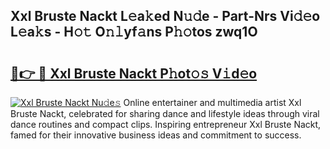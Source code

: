 ## Xxl Bruste Nackt L𝚎a𝚔ed N𝚞𝚍e - Part-Nrs Vi𝚍𝚎o L𝚎a𝚔s - H𝚘𝚝 O𝚗𝚕yf𝚊ns P𝚑𝚘tos zwq1O

# <h2><a href="http://kf756g.oniu.top/?m=Xxl+Bruste+Nackt">🔗👉 🔴 Xxl Bruste Nackt P𝚑ot𝚘𝚜 V𝚒d𝚎o</a></h2>

[![Xxl Bruste Nackt Nu𝚍e𝚜](https://i.imgur.com/0qMVB7G.gif)](http://kf756g.oniu.top/?m=Xxl+Bruste+Nackt)
Online entertainer and multimedia artist Xxl Bruste Nackt, celebrated for sharing dance and lifestyle ideas through viral dance routines and compact clips. Inspiring entrepreneur Xxl Bruste Nackt, famed for their innovative business ideas and commitment to success.  
